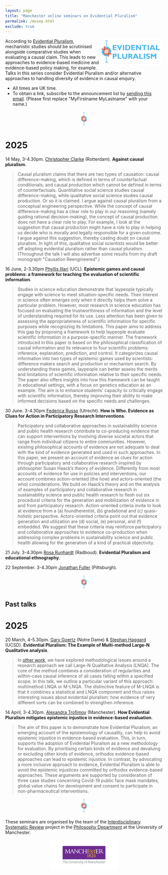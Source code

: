 ```yaml
---
layout: page
title: "Manchester online seminars on Evidential Pluralism"
permalink: /mosep.html
exclude: true
---
```


<a href="/ep"><img style="float: right;"  src="/images/EP-logo.jpg" alt="" width="200"   border="0" /></a> According to [Evidential Pluralism](/ep), mechanistic studies should be scrutinised alongside comparative studies when evaluating a causal claim. This leads to new approaches to evidence-based medicine and evidence-based policy making, for example. Talks in this series consider Evidential Pluralism and/or alternative approaches to handling diversity of evidence in causal enquiry.

  * All times are UK time. 
  * To obtain a link, subscribe to the announcement list by [sending this email](mailto:listserv@listserv.manchester.ac.uk?subject=subscribe&body=subscribe%20ep-announcements%20MyFirstname%20MyLastname). (Please first replace "MyFirstname MyLastname" with your name.)

<center>
<a href="/projects/images/divider.jpg"><img  src="/projects/images/divider.jpg" alt="" width="24" height="50"  border="0" /></a>
</center>

# 2025

14 May, 3-4.30pm. [Christopher Clarke](https://www.chrisclarke.eu/) (Rotterdam). **Against causal pluralism**.
> Causal pluralism claims that there are two types of causation: causal difference-making, which is defined in terms of counterfactual conditionals; and causal production which cannot be defined in terms of counterfactuals. Quantitative social science studies causal difference-making, while qualitative social science studies causal production. Or so it is claimed. I argue against causal pluralism from a conceptual engineering perspective. While the concept of causal difference-making has a clear role to play in our reasoning (namely guiding rational decision-making), the concept of causal production does not have a clear role to play. For example, I look at the suggestion that causal production might have a role to play in helping us decide who is morally and legally responsible for a given outcome. I argue against this suggestion, thereby casting doubt on causal pluralism. In light of this, qualitative social scientists would be better off adopting evidential pluralism rather than causal pluralism. (Throughout the talk I will also advertise some results from my draft monograph "Causation Reengineered".)

16 June, 2-3.30pm [Phyllis Illari](https://www.ucl.ac.uk/sts/people/prof-phyllis-illari) (UCL). **Epistemic games and causal problems: a framework for teaching the evaluation of scientific information**.
> Studies in science education demonstrate that laypeople typically engage with science to meet situation-specific needs. Their interest in science often emerges only when it directly helps them solve a particular problem. However, most research in science education has focused on evaluating the trustworthiness of information and the level of understanding required for its use. Less attention has been given to assessing the appropriateness of scientific information for specific purposes while recognizing its limitations. This paper aims to address this gap by proposing a framework to help laypeople evaluate scientific information in a purpose-specific manner.
The framework introduced in this paper is based on the philosophical classification of causal information and its relevance to four scientific problems: inference, explanation, prediction, and control. It categorizes causal information into two types of epistemic games used by scientists: difference makers search and production or mechanism search. By understanding these games, laypeople can better assess the merits and limitations of scientific information relative to their specific needs. The paper also offers insights into how this framework can be taught in educational settings, with a focus on genetics education as an example. The aim is to enhance students’ capacity to critically engage with scientific information, thereby improving their ability to make informed decisions based on the specific needs and challenges.

30 June. 3-4.30pm [Federica Russo](https://www.uu.nl/staff/FRusso) (Utrecht). **How is Who. Evidence as Clues for Action in Participatory Research Interventions**.
> Participatory and collaborative approaches in sustainability science and public health research contribute to co-producing evidence that can support interventions by involving diverse societal actors that range from individual citizens to entire communities. However, existing philosophical accounts of evidence are not adequate to deal with the kind of evidence generated and used in such approaches. In this paper, we present an account of evidence as clues for action through participatory and collaborative research inspired by philosopher Susan Haack’s theory of evidence. Differently from most accounts of evidence for use in policies and interventions, our account combines action-oriented (the how) and actors-oriented (the who) considerations. We build on Haack’s theory and on the analysis of examples of participatory and collaborative research in sustainability science and public health research to flesh out six procedural criteria for the generation and mobilization of evidence in and from participatory research. Action-oriented criteria invite to look at evidence from a (a) foundherentist, (b) gradational and (c) quasi-holistic perspective. Actors-oriented criteria point out that evidence generation and utilization are (d) social, (e) personal, and (f) embedded. We suggest that these criteria may reinforce participatory and collaborative approaches to evidence co-production when addressing complex problems in sustainability science and public health allowing for the generation of a kind of practical objectivity. 

21 July. 3-4.30pm [Rosa Runhardt](https://www.ru.nl/en/people/runhardt-r) (Radboud). **Evidential Pluralism and educational ethnography**.

22 September. 3-4.30pm [Jonathan Fuller](https://jonathanfuller.ca/about) (Pittsburgh). 

<center>
<a href="/projects/images/divider.jpg"><img  src="/projects/images/divider.jpg" alt="" width="24" height="50"  border="0" /></a>
</center>


## Past talks

# 2025

20 March, 4-5.30pm. [Gary Goertz](https://politicalscience.nd.edu/people/gary-goertz/) (Notre Dame) & [Stephan Haggard](https://gps.ucsd.edu/faculty-directory/stephan-haggard.html) (UCSD). **Evidential Pluralism: The Example of Multi-method Large-N Qualitative analysis**.
> In [other work](https://www.cambridge.org/core/journals/perspectives-on-politics/article/largen-qualitative-analysis-lnqa-causal-generalization-in-case-study-and-multimethod-research/7A848B3BCC7E01924F32754B7ACCE5B3), we have explored methodological issues around a research approach we call Large-N Qualitative Analysis (LNQA). The core of the method combines a consideration of regularities and within-case causal inference of all cases falling within a specified scope. In this talk, we outline a particular variant of this approach: multimethod LNQA or M-LNQA. The distinctive feature of M-LNQA is that it combines a statistical and LNQA component and thus raises interesting issues about evidential pluralism: how evidence of very different sorts can be combined to strengthen inference. 

14 April, 3-4.30pm. [Alexandra Trofimov](https://research.manchester.ac.uk/en/persons/alexandra-trofimov) (Manchester). **How Evidential Pluralism mitigates epistemic injustice in evidence-based evaluation**.
> The aim of this paper is to demonstrate how Evidential Pluralism, an emerging account of the epistemology of causality, can help to avoid epistemic injustice in evidence-based evaluation. This, in turn, supports the adoption of Evidential Pluralism as a new methodology for evaluation. By prioritising certain kinds of evidence and devaluing or excluding other kinds of evidence, orthodox evidence-based approaches can lead to epistemic injustice. In contrast, by advocating a more inclusive approach to evidence, Evidential Pluralism is able to avoid the epistemic injustices committed by orthodox evidence-based approaches. These arguments are supported by consideration of three case studies concerning Covid-19 public face mask mandates, global value chains for development and consent to participate in non-pharmaceutical interventions. 


<center>
<a href="/projects/images/divider.jpg"><img  src="/projects/images/divider.jpg" alt="" width="24" height="50"  border="0" /></a>
</center>

These seminars are organised by the team of the [Interdisciplinary Systematic Review](/projects/isr) project in the [Philosophy Department](https://www.socialsciences.manchester.ac.uk/philosophy/) at the University of Manchester.

<center>
<a href="https://www.manchester.ac.uk/"><img class="wp-image-2222 alignnone" src="/projects/images/manchester-logo.gif" alt="University of Manchester" height="100" /></a> 
</center>

